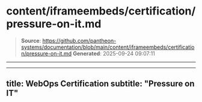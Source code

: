 # content/iframeembeds/certification/pressure-on-it.md

> **Source**: https://github.com/pantheon-systems/documentation/blob/main/content/iframeembeds/certification/pressure-on-it.md
> **Generated**: 2025-09-24 09:07:11

---

---
title: WebOps Certification
subtitle: "Pressure on IT"
---

<Partial file="certification-guide/pressure-on-it.md" />
